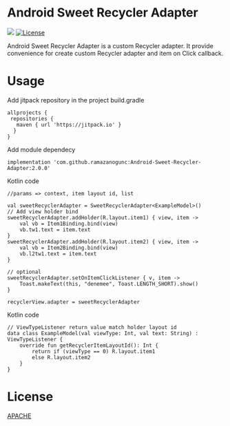 # Android Sweet Recycler Adapter
[![](https://jitpack.io/v/ramazanogunc/Android-Sweet-Recycler-Adapter.svg)](https://jitpack.io/#ramazanogunc/Android-Sweet-Recycler-Adapter) [![License](https://img.shields.io/badge/License-Apache%202.0-blue.svg)](https://opensource.org/licenses/Apache-2.0)

Android Sweet Recycler Adapter is a custom Recycler adapter. It provide convenience for create custom Recycler adapter and item on Click callback. 

# Usage
Add jitpack repository in the project build.gradle
```
allprojects {
 repositories {
   maven { url 'https://jitpack.io' }
  }
}
```
Add module dependecy 
```
implementation 'com.github.ramazanogunc:Android-Sweet-Recycler-Adapter:2.0.0'
```
Kotlin code
```
//params => context, item layout id, list

val sweetRecyclerAdapter = SweetRecyclerAdapter<ExampleModel>()
// Add view holder bind
sweetRecyclerAdapter.addHolder(R.layout.item1) { view, item ->
    val vb = Item1Binding.bind(view)
    vb.tw1.text = item.text
}
sweetRecyclerAdapter.addHolder(R.layout.item2) { view, item ->
    val vb = Item2Binding.bind(view)
    vb.l2tw1.text = item.text
}

// optional
sweetRecyclerAdapter.setOnItemClickListener { v, item ->
    Toast.makeText(this, "denemee", Toast.LENGTH_SHORT).show()
}

recyclerView.adapter = sweetRecyclerAdapter
```
Kotlin code
```
// ViewTypeListener return value match holder layout id
data class ExampleModel(val viewType: Int, val text: String) : ViewTypeListener {
    override fun getRecyclerItemLayoutId(): Int {
        return if (viewType == 0) R.layout.item1
        else R.layout.item2
    }
}
```

# License
[APACHE](http://www.apache.org/licenses/LICENSE-2.0)
